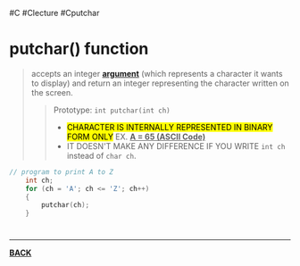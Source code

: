 #C #Clecture #Cputchar 
# putchar() function
> accepts an integer **[argument](Cargument)** (which represents a character it wants to display) and return an integer representing the character written on the screen.
> >Prototype:  `int putchar(int ch)`
> >- <mark class="hltr-lightred">CHARACTER IS INTERNALLY REPRESENTED IN BINARY FORM ONLY</mark>  EX. <u>**A = 65 (ASCII Code)**</u>
> >- IT DOESN'T MAKE ANY DIFFERENCE IF YOU WRITE `int ch` instead of `char ch`.

```C
// program to print A to Z
	int ch;
    for (ch = 'A'; ch <= 'Z'; ch++)
    {
        putchar(ch);
    }
```

# 
---
**[BACK](Cinputoutput)**